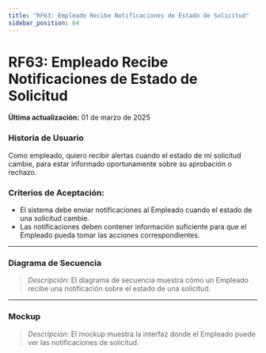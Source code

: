 ```yaml
---
title: "RF63: Empleado Recibe Notificaciones de Estado de Solicitud"  
sidebar_position: 64
---
```


# RF63: Empleado Recibe Notificaciones de Estado de Solicitud

**Última actualización:** 01 de marzo de 2025

### Historia de Usuario

Como empleado, quiero recibir alertas cuando el estado de mi solicitud cambie, para estar informado oportunamente sobre su aprobación o rechazo.

### Criterios de Aceptación:

- El sistema debe enviar notificaciones al Empleado cuando el estado de una solicitud cambie.
- Las notificaciones deben contener información suficiente para que el Empleado pueda tomar las acciones correspondientes.

---

### Diagrama de Secuencia

> *Descripción*: El diagrama de secuencia muestra cómo un Empleado recibe una notificación sobre el estado de una solicitud.

---

### Mockup

> *Descripción*: El mockup muestra la interfaz donde el Empleado puede ver las notificaciones de solicitud.
